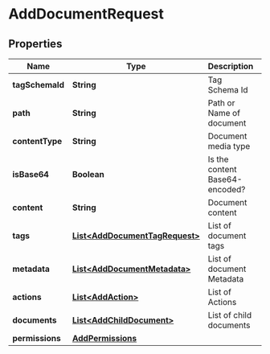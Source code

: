 

# AddDocumentRequest


## Properties

| Name | Type | Description | Notes |
|------------ | ------------- | ------------- | -------------|
|**tagSchemaId** | **String** | Tag Schema Id |  [optional] |
|**path** | **String** | Path or Name of document |  [optional] |
|**contentType** | **String** | Document media type |  [optional] |
|**isBase64** | **Boolean** | Is the content Base64-encoded? |  [optional] |
|**content** | **String** | Document content |  |
|**tags** | [**List&lt;AddDocumentTagRequest&gt;**](AddDocumentTagRequest.md) | List of document tags |  [optional] |
|**metadata** | [**List&lt;AddDocumentMetadata&gt;**](AddDocumentMetadata.md) | List of document Metadata |  [optional] |
|**actions** | [**List&lt;AddAction&gt;**](AddAction.md) | List of Actions |  [optional] |
|**documents** | [**List&lt;AddChildDocument&gt;**](AddChildDocument.md) | List of child documents |  [optional] |
|**permissions** | [**AddPermissions**](AddPermissions.md) |  |  [optional] |



